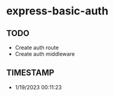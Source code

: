 # express-basic-auth

## TODO

- Create auth route
- Create auth middleware

## TIMESTAMP

- 1/19/2023 00:11:23


